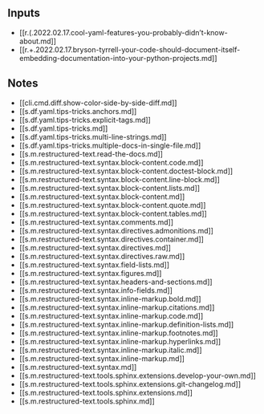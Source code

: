 

## Inputs

- [[r.(.2022.02.17.cool-yaml-features-you-probably-didn’t-know-about.md]]
- [[r.+.2022.02.17.bryson-tyrrell-your-code-should-document-itself-embedding-documentation-into-your-python-projects.md]]

## Notes

- [[cli.cmd.diff.show-color-side-by-side-diff.md]]
- [[s.df.yaml.tips-tricks.anchors.md]]
- [[s.df.yaml.tips-tricks.explicit-tags.md]]
- [[s.df.yaml.tips-tricks.md]]
- [[s.df.yaml.tips-tricks.multi-line-strings.md]]
- [[s.df.yaml.tips-tricks.multiple-docs-in-single-file.md]]
- [[s.m.restructured-text.read-the-docs.md]]
- [[s.m.restructured-text.syntax.block-content.code.md]]
- [[s.m.restructured-text.syntax.block-content.doctest-block.md]]
- [[s.m.restructured-text.syntax.block-content.line-block.md]]
- [[s.m.restructured-text.syntax.block-content.lists.md]]
- [[s.m.restructured-text.syntax.block-content.md]]
- [[s.m.restructured-text.syntax.block-content.quote.md]]
- [[s.m.restructured-text.syntax.block-content.tables.md]]
- [[s.m.restructured-text.syntax.comments.md]]
- [[s.m.restructured-text.syntax.directives.admonitions.md]]
- [[s.m.restructured-text.syntax.directives.container.md]]
- [[s.m.restructured-text.syntax.directives.md]]
- [[s.m.restructured-text.syntax.directives.raw.md]]
- [[s.m.restructured-text.syntax.field-lists.md]]
- [[s.m.restructured-text.syntax.figures.md]]
- [[s.m.restructured-text.syntax.headers-and-sections.md]]
- [[s.m.restructured-text.syntax.info-fields.md]]
- [[s.m.restructured-text.syntax.inline-markup.bold.md]]
- [[s.m.restructured-text.syntax.inline-markup.citations.md]]
- [[s.m.restructured-text.syntax.inline-markup.code.md]]
- [[s.m.restructured-text.syntax.inline-markup.definition-lists.md]]
- [[s.m.restructured-text.syntax.inline-markup.footnotes.md]]
- [[s.m.restructured-text.syntax.inline-markup.hyperlinks.md]]
- [[s.m.restructured-text.syntax.inline-markup.italic.md]]
- [[s.m.restructured-text.syntax.inline-markup.md]]
- [[s.m.restructured-text.syntax.md]]
- [[s.m.restructured-text.tools.sphinx.extensions.develop-your-own.md]]
- [[s.m.restructured-text.tools.sphinx.extensions.git-changelog.md]]
- [[s.m.restructured-text.tools.sphinx.extensions.md]]
- [[s.m.restructured-text.tools.sphinx.md]]
